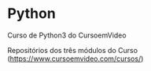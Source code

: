 # Python
Curso de Python3 do CursoemVideo

Repositórios dos três módulos do Curso (https://www.cursoemvideo.com/cursos/)


